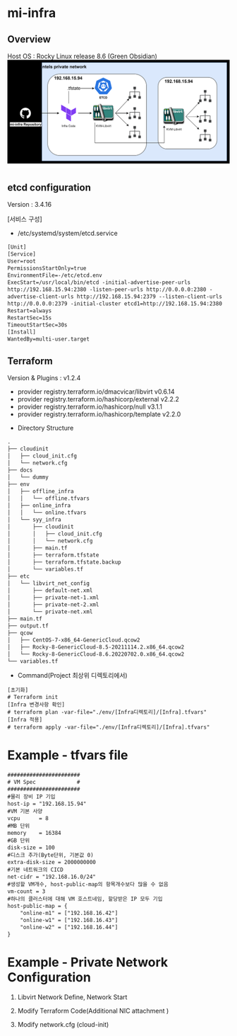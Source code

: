 # mi-infra

## Overview
Host OS : Rocky Linux release 8.6 (Green Obsidian)
![mi-infra.png](./docs/mi-infra.png)

## etcd configuration

Version : 3.4.16

[서비스 구성]
- /etc/systemd/system/etcd.service
```
[Unit]
[Service]
User=root
PermissionsStartOnly=true
EnvironmentFile=-/etc/etcd.env
ExecStart=/usr/local/bin/etcd -initial-advertise-peer-urls http://192.168.15.94:2380 -listen-peer-urls http://0.0.0.0:2380 -advertise-client-urls http://192.168.15.94:2379 --listen-client-urls http://0.0.0.0:2379 -initial-cluster etcd1=http://192.168.15.94:2380
Restart=always
RestartSec=15s
TimeoutStartSec=30s
[Install]
WantedBy=multi-user.target
```

## Terraform 

Version & Plugins : v1.2.4
+ provider registry.terraform.io/dmacvicar/libvirt v0.6.14
+ provider registry.terraform.io/hashicorp/external v2.2.2
+ provider registry.terraform.io/hashicorp/null v3.1.1
+ provider registry.terraform.io/hashicorp/template v2.2.0

- Directory Structure
```
.
├── cloudinit
│   ├── cloud_init.cfg
│   └── network.cfg
├── docs
│   └── dummy
├── env
│   ├── offline_infra
│   │   └── offline.tfvars
│   ├── online_infra
│   │   └── online.tfvars
│   └── syy_infra
│       ├── cloudinit
│       │   ├── cloud_init.cfg
│       │   └── network.cfg
│       ├── main.tf
│       ├── terraform.tfstate
│       ├── terraform.tfstate.backup
│       └── variables.tf
├── etc
│   └── libvirt_net_config
│       ├── default-net.xml
│       ├── private-net-1.xml
│       ├── private-net-2.xml
│       └── private-net.xml
├── main.tf
├── output.tf
├── qcow
│   ├── CentOS-7-x86_64-GenericCloud.qcow2
│   ├── Rocky-8-GenericCloud-8.5-20211114.2.x86_64.qcow2
│   └── Rocky-8-GenericCloud-8.6.20220702.0.x86_64.qcow2
└── variables.tf
```

- Command(Project 최상위 디렉토리에서)
```
[초기화]
# Terraform init
[Infra 변경사항 확인]
# terraform plan -var-file="./env/[Infra디렉토리]/[Infra].tfvars"
[Infra 적용]
# terraform apply -var-file="./env/[Infra디렉토리]/[Infra].tfvars"
```

# Example - tfvars file
```
#######################
# VM Spec             #
#######################
#물리 장비 IP 기입
host-ip = "192.168.15.94"
#VM 기본 사양
vcpu      = 8
#MB 단위
memory    = 16384
#GB 단위
disk-size = 100
#디스크 추가(Byte단위, 기본값 0)
extra-disk-size = 2000000000
#기본 네트워크의 CICD
net-cidr = "192.168.16.0/24"
#생성할 VM개수, host-public-map의 항목개수보다 많을 수 없음
vm-count = 3
#하나의 클러스터에 대해 VM 호스트네임, 할당받은 IP 모두 기입
host-public-map = {
    "online-m1" = ["192.168.16.42"]
    "online-w1" = ["192.168.16.43"]
    "online-w2" = ["192.168.16.44"]
}
```

# Example - Private Network Configuration

1. Libvirt Network Define, Network Start



2. Modify Terraform Code(Additional NIC attachment ) 

3. Modify network.cfg (cloud-init)
